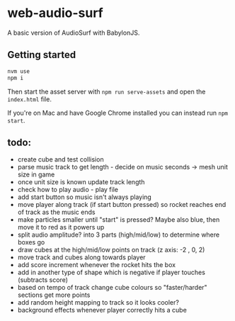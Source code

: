 # web-audio-surf

A basic version of AudioSurf with BabylonJS.

## Getting started

```bash
nvm use
npm i
```

Then start the asset server with `npm run serve-assets` and open the `index.html` file.

If you're on Mac and have Google Chrome installed you can instead run `npm start`.

## todo:

* create cube and test collision
* parse music track to get length - decide on music seconds -> mesh unit size in game
* once unit size is known update track length
* check how to play audio - play file
* add start button so music isn't always playing
* move player along track (if start button pressed) so rocket reaches end of track as the music ends
* make particles smaller until "start" is pressed? Maybe also blue, then move it to red as it powers up
* split audio amplitude? into 3 parts (high/mid/low) to determine where boxes go
* draw cubes at the high/mid/low points on track (z axis: -2 , 0, 2)
* move track and cubes along towards player
* add score increment whenever the rocket hits the box
* add in another type of shape which is negative if player touches (subtracts score)
* based on tempo of track change cube colours so "faster/harder" sections get more points
* add random height mapping to track so it looks cooler?
* background effects whenever player correctly hits a cube
